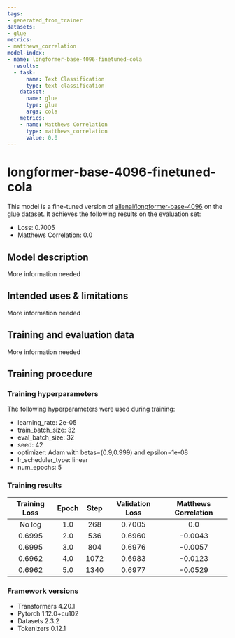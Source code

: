 ```yaml
---
tags:
- generated_from_trainer
datasets:
- glue
metrics:
- matthews_correlation
model-index:
- name: longformer-base-4096-finetuned-cola
  results:
  - task:
      name: Text Classification
      type: text-classification
    dataset:
      name: glue
      type: glue
      args: cola
    metrics:
    - name: Matthews Correlation
      type: matthews_correlation
      value: 0.0
---
```


<!-- This model card has been generated automatically according to the information the Trainer had access to. You
should probably proofread and complete it, then remove this comment. -->

# longformer-base-4096-finetuned-cola

This model is a fine-tuned version of [allenai/longformer-base-4096](https://huggingface.co/allenai/longformer-base-4096) on the glue dataset.
It achieves the following results on the evaluation set:
- Loss: 0.7005
- Matthews Correlation: 0.0

## Model description

More information needed

## Intended uses & limitations

More information needed

## Training and evaluation data

More information needed

## Training procedure

### Training hyperparameters

The following hyperparameters were used during training:
- learning_rate: 2e-05
- train_batch_size: 32
- eval_batch_size: 32
- seed: 42
- optimizer: Adam with betas=(0.9,0.999) and epsilon=1e-08
- lr_scheduler_type: linear
- num_epochs: 5

### Training results

| Training Loss | Epoch | Step | Validation Loss | Matthews Correlation |
|:-------------:|:-----:|:----:|:---------------:|:--------------------:|
| No log        | 1.0   | 268  | 0.7005          | 0.0                  |
| 0.6995        | 2.0   | 536  | 0.6960          | -0.0043              |
| 0.6995        | 3.0   | 804  | 0.6976          | -0.0057              |
| 0.6962        | 4.0   | 1072 | 0.6983          | -0.0123              |
| 0.6962        | 5.0   | 1340 | 0.6977          | -0.0529              |


### Framework versions

- Transformers 4.20.1
- Pytorch 1.12.0+cu102
- Datasets 2.3.2
- Tokenizers 0.12.1
